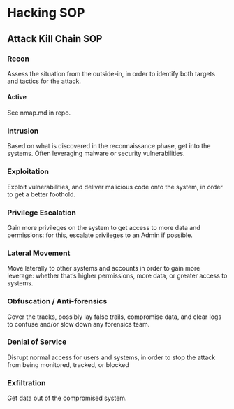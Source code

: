 # Hacking SOP

## Attack Kill Chain SOP

### Recon
Assess the situation from the outside-in, in order to identify both targets and tactics for the attack.

#### Active
See nmap.md in repo.

### Intrusion
Based on what is discovered in the reconnaissance phase, get into the systems. Often leveraging malware or security vulnerabilities.

### Exploitation
Exploit vulnerabilities, and deliver malicious code onto the system, in order to get a better foothold.

### Privilege Escalation
Gain more privileges on the system to get access to more data and permissions: for this, escalate privileges to an Admin if possible.

### Lateral Movement
Move laterally to other systems and accounts in order to gain more leverage: whether that’s higher permissions, more data, or greater access to systems.

### Obfuscation / Anti-forensics
Cover the tracks, possibly lay false trails, compromise data, and clear logs to confuse and/or slow down any forensics team.

### Denial of Service
Disrupt normal access for users and systems, in order to stop the attack from being monitored, tracked, or blocked

### Exfiltration
Get data out of the compromised system.